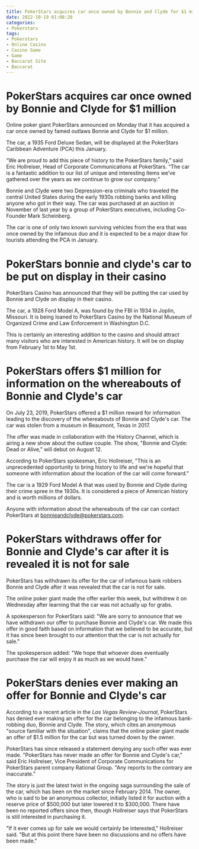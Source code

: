 ```yaml
---
title: PokerStars acquires car once owned by Bonnie and Clyde for $1 million 
date: 2022-10-19 01:08:20
categories:
- Pokerstars
tags:
- Pokerstars
- Online Casino
- Casino Game
- Game
- Baccarat Site
- Baccarat
---
```



#  PokerStars acquires car once owned by Bonnie and Clyde for $1 million 

Online poker giant PokerStars announced on Monday that it has acquired a car once owned by famed outlaws Bonnie and Clyde for $1 million.

The car, a 1935 Ford Deluxe Sedan, will be displayed at the PokerStars Caribbean Adventure (PCA) this January.

“We are proud to add this piece of history to the PokerStars family,” said Eric Hollreiser, Head of Corporate Communications at PokerStars. “The car is a fantastic addition to our list of unique and interesting items we’ve gathered over the years as we continue to grow our company.”

Bonnie and Clyde were two Depression-era criminals who traveled the central United States during the early 1930s robbing banks and killing anyone who got in their way. The car was purchased at an auction in November of last year by a group of PokerStars executives, including Co-Founder Mark Scheinberg.

The car is one of only two known surviving vehicles from the era that was once owned by the infamous duo and it is expected to be a major draw for tourists attending the PCA in January.

#  PokerStars bonnie and clyde's car to be put on display in their casino 

PokerStars Casino has announced that they will be putting the car used by Bonnie and Clyde on display in their casino.

The car, a 1928 Ford Model A, was found by the FBI in 1934 in Joplin, Missouri. It is being loaned to PokerStars Casino by the National Museum of Organized Crime and Law Enforcement in Washington D.C.

This is certainly an interesting addition to the casino and should attract many visitors who are interested in American history. It will be on display from February 1st to May 1st.

#  PokerStars offers $1 million for information on the whereabouts of Bonnie and Clyde's car 

On July 23, 2019, PokerStars offered a $1 million reward for information leading to the discovery of the whereabouts of Bonnie and Clyde's car. The car was stolen from a museum in Beaumont, Texas in 2017.

The offer was made in collaboration with the History Channel, which is airing a new show about the outlaw couple. The show, "Bonnie and Clyde: Dead or Alive," will debut on August 12.

According to PokerStars spokesman, Eric Hollreiser, "This is an unprecedented opportunity to bring history to life and we're hopeful that someone with information about the location of the car will come forward."

The car is a 1929 Ford Model A that was used by Bonnie and Clyde during their crime spree in the 1930s. It is considered a piece of American history and is worth millions of dollars.

Anyone with information about the whereabouts of the car can contact PokerStars at bonnieandclyde@pokerstars.com.

#  PokerStars withdraws offer for Bonnie and Clyde's car after it is revealed it is not for sale 

PokerStars has withdrawn its offer for the car of infamous bank robbers Bonnie and Clyde after it was revealed that the car is not for sale.

The online poker giant made the offer earlier this week, but withdrew it on Wednesday after learning that the car was not actually up for grabs.

A spokesperson for PokerStars said: "We are sorry to announce that we have withdrawn our offer to purchase Bonnie and Clyde's car. We made this offer in good faith based on information that we believed to be accurate, but it has since been brought to our attention that the car is not actually for sale."

The spokesperson added: "We hope that whoever does eventually purchase the car will enjoy it as much as we would have."

#  PokerStars denies ever making an offer for Bonnie and Clyde's car

According to a recent article in the <i>Las Vegas Review-Journal</i>, PokerStars has denied ever making an offer for the car belonging to the infamous bank-robbing duo, Bonnie and Clyde. The story, which cites an anonymous "source familiar with the situation", claims that the online poker giant made an offer of $1.5 million for the car but was turned down by the owner.

 PokerStars has since released a statement denying any such offer was ever made. "PokerStars has never made an offer for Bonnie and Clyde's car," said Eric Hollreiser, Vice President of Corporate Communications for PokerStars parent company Rational Group. "Any reports to the contrary are inaccurate."

The story is just the latest twist in the ongoing saga surrounding the sale of the car, which has been on the market since February 2014. The owner, who is said to be an anonymous collector, initially listed it for auction with a reserve price of $500,000 but later lowered it to $300,000. There have been no reported offers since then, though Hollreiser says that PokerStars is still interested in purchasing it.

"If it ever comes up for sale we would certainly be interested," Hollreiser said. "But at this point there have been no discussions and no offers have been made."